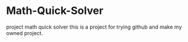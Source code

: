 # Math-Quick-Solver
project math quick solver
this is a project for trying github and make my owned project.
